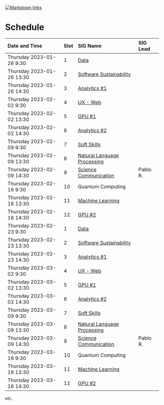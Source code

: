 [![Markdown links](https://github.com/nlesc-sigs/current/actions/workflows/link-checker.yml/badge.svg)](https://github.com/nlesc-sigs/current/actions/workflows/link-checker.yml)

# Schedule

| Date and Time             | Slot | SIG Name                                                      | SIG Lead |
| :--                       | :--  | :--                                                           | :--      |
| Thursday 2023-01-26 9:30  | 1    | [Data](granted/data.md)                                       |          |
| Thursday 2023-01-26 13:30 | 2    | [Software Sustainability](granted/software-sustainability.md) |          |
| Thursday 2023-01-26 14:30 | 3    | [Analytics #1](granted/analytics.md)                          |          |
| Thursday 2023-02-02 9:30  | 4    | [UX - Web](granted/ux.md)                                     |          |
| Thursday 2023-02-02 13:30 | 5    | [GPU #1](granted/gpu.md)                                      |          |
| Thursday 2023-02-02 14:30 | 6    | [Analytics #2](granted/analytics.md)                          |          |
| Thursday 2023-02-09 9:30  | 7    | [Soft Skills](granted/soft-skills.md)                         |          |
| Thursday 2023-02-09 13:30 | 8    | [Natural Language Processing](granted/nlp.md)                 |          |
| Thursday 2023-02-09 14:30 | 9    | [Science Communication](granted/scicomm.md)                   | Pablo R. |
| Thursday 2023-02-16 9:30  | 10   | Quantum Computing                                             |          |
| Thursday 2023-02-16 13:30 | 11   | [Machine Learning](granted/machine-learning.md)               |          |
| Thursday 2023-02-16 14:30 | 12   | [GPU #2](granted/gpu.md)                                      |          |
| Thursday 2023-02-23 9:30  | 1    | [Data](granted/data.md)                                       |          |
| Thursday 2023-02-23 13:30 | 2    | [Software Sustainability](granted/software-sustainability.md) |          |
| Thursday 2023-02-23 14:30 | 3    | [Analytics #1](granted/analytics.md)                          |          |
| Thursday 2023-03-02 9:30  | 4    | [UX - Web](granted/ux.md)                                     |          |
| Thursday 2023-03-02 13:30 | 5    | [GPU #1](granted/gpu.md)                                      |          |
| Thursday 2023-03-02 14:30 | 6    | [Analytics #2](granted/analytics.md)                          |          |
| Thursday 2023-03-09 9:30  | 7    | [Soft Skills](granted/soft-skills.md)                         |          |
| Thursday 2023-03-09 13:30 | 8    | [Natural Language Processing](granted/nlp.md)                 |          |
| Thursday 2023-03-09 14:30 | 9    | [Science Communication](granted/scicomm.md)                   | Pablo R. |
| Thursday 2023-03-16 9:30  | 10   | Quantum Computing                                             |          |
| Thursday 2023-03-16 13:30 | 11   | [Machine Learning](granted/machine-learning.md)               |          |
| Thursday 2023-03-16 14:30 | 12   | [GPU #2](granted/gpu.md)                                      |          |

etc.
